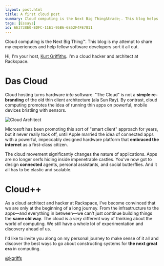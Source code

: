 ```yaml
---
layout: post.html
title: A first cloud post
summary: Cloud computing is the Next Big Thing&trade;. This blog helps software developers sort it all out.
tags: [Essays]
id: 6E3738E0-EDFC-11E1-95B6-6E52F4FE7011
---
```


Cloud computing is the Next Big Thing&trade;. This blog is my attempt to share my experiences and help fellow software developers sort it all out.

Hi, I'm your host, <a href="http://kgriffs.com" title="About Kurt Griffiths" target="_blank">Kurt Griffiths</a>. I'm a cloud hacker and architect at Rackspace.

# Das Cloud #

Cloud hosting turns hardware *into* software. "The Cloud" is not a **simple re-branding** of the old thin client architecture (ala Sun Ray). By contrast, cloud computing promotes the idea of running thin apps on powerful, mobile devices bristling with sensors.

<img src="/assets/images/cloud-architect.png" alt="Cloud Architect" />

Microsoft has been promoting this sort of "smart client" approach for years, but it never really took off, until Apple married the idea of connected apps with a powerful, impeccably designed hardware platform that **embraced the internet** as a first-class citizen.

The cloud movement significantly changes the nature of applications. Apps are no longer serfs hiding inside impenetrable castles. You've now got to design **connected** agents, personal assistants, and social butterflies. And it all has to be elastic and scalable.

# Cloud++ #

As a cloud architect and hacker at Rackspace, I've become convinced that we are only at the beginning of a long journey. From the infrastructure to the apps&mdash;and everything in between&mdash;we can't just continue building things the **same old way**. The cloud is a *very* different way of thinking about the world of computing. We still have a whole lot of experimentation and discovery ahead of us.

I'd like to invite you along on my personal journey to make sense of it all and discover the best ways to go about constructing systems for **the next great era** in computing.

<a href="http://kgriffs.com" title="About Kurt Griffiths" target="_blank">@kgriffs</a>
